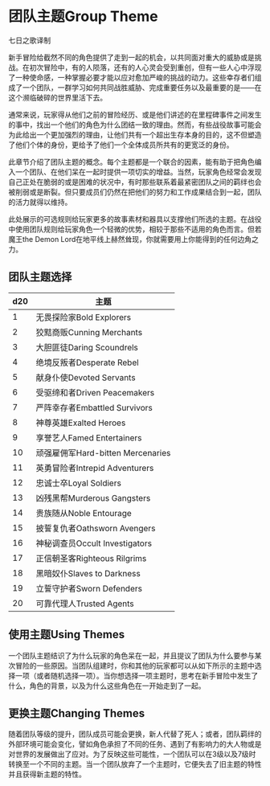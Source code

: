 # 团队主题Group Theme

七日之歌译制

新手冒险给截然不同的角色提供了走到一起的机会，以共同面对重大的威胁或是挑战。在初次冒险中，有的人陨落，还有的人心灵会受到重创，但有一些人心中浮现了一种使命感，一种掌握必要才能以应对愈加严峻的挑战的动力。这些幸存者们组成了一个团队，一群学习如何共同战胜威胁、完成重要任务以及最重要的是——在这个濒临破碎的世界里活下去。

通常来说，玩家得从他们之前的冒险经历、或是他们讲述的在里程碑事件之间发生的事中，找出一个他们的角色为什么团结一致的理由。然而，有些战役故事可能会为此给出一个更加强烈的理由，让他们共有一个超出生存本身的目的，这不但塑造了他们个体的身份，更给予了他们一个全体成员所共有的更宽泛的身份。

此章节介绍了团队主题的概念。每个主题都是一个联合的因素，能有助于把角色编入一个团队、在他们呆在一起时提供一项切实的增益。当然，玩家角色经常会发现自己正处在脆弱的或是困难的状况中，有时那些联系着最紧密团队之间的羁绊也会被削弱或是断裂。但只要成员们仍然在把他们的努力和工作成果结合到一起，团队的活力就得以维持。

此处展示的可选规则给玩家更多的故事素材和器具以支撑他们所选的主题。在战役中使用团队规则给玩家角色一个轻微的优势，相较于那些不适用的角色而言。但若魔王the
Demon Lord在地平线上赫然耸现，你就需要用上你能得到的任何边角之力。

## 团队主题选择

<table>
<thead>
<tr class="header">
<th>d20</th>
<th>主题</th>
</tr>
</thead>
<tbody>
<tr class="odd">
<td>1</td>
<td>无畏探险家Bold Explorers</td>
</tr>
<tr class="even">
<td>2</td>
<td>狡黠商贩Cunning Merchants</td>
</tr>
<tr class="odd">
<td>3</td>
<td>大胆匪徒Daring Scoundrels</td>
</tr>
<tr class="even">
<td>4</td>
<td>绝境反叛者Desperate Rebel</td>
</tr>
<tr class="odd">
<td>5</td>
<td>献身仆使Devoted Servants</td>
</tr>
<tr class="even">
<td>6</td>
<td>受驱缔和者Driven Peacemakers</td>
</tr>
<tr class="odd">
<td>7</td>
<td>严阵幸存者Embattled Survivors</td>
</tr>
<tr class="even">
<td>8</td>
<td>神尊英雄Exalted Heroes</td>
</tr>
<tr class="odd">
<td>9</td>
<td>享誉艺人Famed Entertainers</td>
</tr>
<tr class="even">
<td>10</td>
<td>顽强雇佣军Hard-bitten Mercenaries</td>
</tr>
<tr class="odd">
<td>11</td>
<td>英勇冒险者Intrepid Adventurers</td>
</tr>
<tr class="even">
<td>12</td>
<td>忠诚士卒Loyal Soldiers</td>
</tr>
<tr class="odd">
<td>13</td>
<td>凶残黑帮Murderous Gangsters</td>
</tr>
<tr class="even">
<td>14</td>
<td>贵族随从Noble Entourage</td>
</tr>
<tr class="odd">
<td>15</td>
<td>披誓复仇者Oathsworn Avengers</td>
</tr>
<tr class="even">
<td>16</td>
<td>神秘调查员Occult Investigators</td>
</tr>
<tr class="odd">
<td>17</td>
<td>正信朝圣客Righteous Rilgrims</td>
</tr>
<tr class="even">
<td>18</td>
<td>黑暗奴仆Slaves to Darkness</td>
</tr>
<tr class="odd">
<td>19</td>
<td>立誓守护者Sworn Defenders</td>
</tr>
<tr class="even">
<td>20</td>
<td>可靠代理人Trusted Agents</td>
</tr>
</tbody>
</table>

## 

## 使用主题Using Themes

一个团队主题结识了为什么玩家的角色呆在一起，并且提议了团队为什么要参与某次冒险的一些原因。当团队组建时，你和其他的玩家都可以从如下所示的主题中选择一项（或者随机选择一项）。当你想选择一项主题时，思考在新手冒险中发生了什么，角色的背景，以及为什么这些角色在一开始走到了一起。

## 更换主题Changing Themes

随着团队等级的提升，团队成员可能会更换，新人代替了死人；或者，团队羁绊的外部环境可能会变化，譬如角色承担了不同的任务、遇到了有影响力的大人物或是对世界的发展做出了应对。为了反映这些可能性，一个团队可以在3级以及7级时转换至一个不同的主题。当一个团队放弃了一个主题时，它便失去了旧主题的特性并且获得新主题的特性。

 

